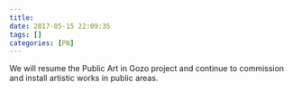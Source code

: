 ```yaml
---
title:
date: 2017-05-15 22:09:35
tags: []
categories: [PN]
---
```


We will resume the Public Art in Gozo project and continue to commission and install artistic works in public areas.